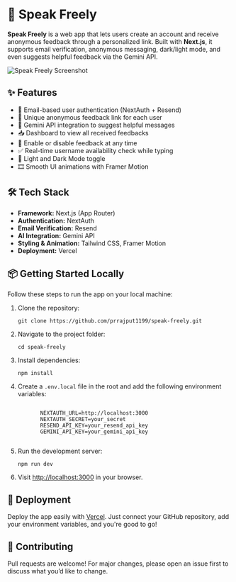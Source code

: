 <!DOCTYPE html>
<html lang="en">
<head>
  <meta charset="UTF-8" />
  <meta name="viewport" content="width=device-width, initial-scale=1.0"/>
</head>
<body>

  <h1>🚀 Speak Freely</h1>

  <p><strong>Speak Freely</strong> is a web app that lets users create an account and receive anonymous feedback through a personalized link. Built with <strong>Next.js</strong>, it supports email verification, anonymous messaging, dark/light mode, and even suggests helpful feedback via the Gemini API.</p>

  <img src="https://via.placeholder.com/800x400.png?text=Speak+Freely+Screenshot" alt="Speak Freely Screenshot">

  <h2>✨ Features</h2>
  <ul>
    <li>🔐 Email-based user authentication (NextAuth + Resend)</li>
    <li>🔗 Unique anonymous feedback link for each user</li>
    <li>🧠 Gemini API integration to suggest helpful messages</li>
    <li>📥 Dashboard to view all received feedbacks</li>
    <li>🚦 Enable or disable feedback at any time</li>
    <li>✅ Real-time username availability check while typing</li>
    <li>🎨 Light and Dark Mode toggle</li>
    <li>🎞️ Smooth UI animations with Framer Motion</li>
  </ul>

  <h2>🛠 Tech Stack</h2>
  <ul>
    <li><strong>Framework:</strong> Next.js (App Router)</li>
    <li><strong>Authentication:</strong> NextAuth</li>
    <li><strong>Email Verification:</strong> Resend</li>
    <li><strong>AI Integration:</strong> Gemini API</li>
    <li><strong>Styling & Animation:</strong> Tailwind CSS, Framer Motion</li>
    <li><strong>Deployment:</strong> Vercel </li>
  </ul>

  <h2>📦 Getting Started Locally</h2>
  <p>Follow these steps to run the app on your local machine:</p>

  <ol>
    <li>Clone the repository:</li>
    <pre><code>git clone https://github.com/prrajput1199/speak-freely.git</code></pre>
    <li>Navigate to the project folder:</li>
    <pre><code>cd speak-freely</code></pre>
    <li>Install dependencies:</li>
    <pre><code>npm install</code></pre>
    <li>Create a <code>.env.local</code> file in the root and add the following environment variables:</li>
    <pre><code>
       NEXTAUTH_URL=http://localhost:3000
       NEXTAUTH_SECRET=your_secret
       RESEND_API_KEY=your_resend_api_key
       GEMINI_API_KEY=your_gemini_api_key
    </code></pre>
    <li>Run the development server:</li>
    <pre><code>npm run dev</code></pre>
    <li>Visit <a href="http://localhost:3000" target="_blank">http://localhost:3000</a> in your browser.</li>
  </ol>

  <h2>🚀 Deployment</h2>
  <p>Deploy the app easily with <a href="https://vercel.com" target="_blank">Vercel</a>. Just connect your GitHub repository, add your environment variables, and you're good to go!</p>

  <h2>🙌 Contributing</h2>
  <p>Pull requests are welcome! For major changes, please open an issue first to discuss what you’d like to change.</p>

</body>
</html>
